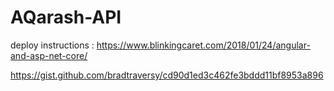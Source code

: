 # AQarash-API
deploy instructions :
https://www.blinkingcaret.com/2018/01/24/angular-and-asp-net-core/

https://gist.github.com/bradtraversy/cd90d1ed3c462fe3bddd11bf8953a896
